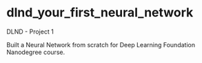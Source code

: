 # dlnd_your_first_neural_network
DLND - Project 1

Built a Neural Network from scratch for Deep Learning Foundation Nanodegree course.
